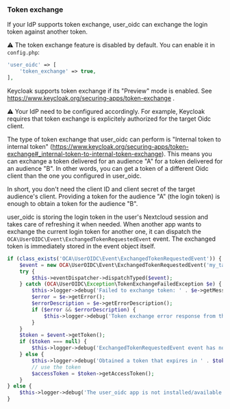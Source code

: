 <!--
  - SPDX-FileCopyrightText: 2024 Nextcloud GmbH and Nextcloud contributors
  - SPDX-License-Identifier: AGPL-3.0-or-later
-->
### Token exchange

If your IdP supports token exchange, user_oidc can exchange the login token against another token.

:warning: The token exchange feature is disabled by default. You can enable it in `config.php`:
``` php
'user_oidc' => [
    'token_exchange' => true,
],
```

Keycloak supports token exchange if its "Preview" mode is enabled. See https://www.keycloak.org/securing-apps/token-exchange .

:warning: Your IdP need to be configured accordingly. For example, Keycloak requires that token exchange is explicitely
authorized for the target Oidc client.

The type of token exchange that user_oidc can perform is "Internal token to internal token"
(https://www.keycloak.org/securing-apps/token-exchange#_internal-token-to-internal-token-exchange).
This means you can exchange a token delivered for an audience "A" for a token delivered for an audience "B".
In other words, you can get a token of a different Oidc client than the one you configured in user_oidc.

In short, you don't need the client ID and client secret of the target audience's client.
Providing a token for the audience "A" (the login token) is enough to obtain a token for the audience "B".

user_oidc is storing the login token in the user's Nextcloud session and takes care of refreshing it when needed.
When another app wants to exchange the current login token for another one,
it can dispatch the `OCA\UserOIDC\Event\ExchangedTokenRequestedEvent` event.
The exchanged token is immediately stored in the event object itself.

```php
if (class_exists('OCA\UserOIDC\Event\ExchangedTokenRequestedEvent')) {
	$event = new OCA\UserOIDC\Event\ExchangedTokenRequestedEvent('my_target_audience');
	try {
		$this->eventDispatcher->dispatchTyped($event);
	} catch (OCA\UserOIDC\Exception\TokenExchangeFailedException $e) {
		$this->logger->debug('Failed to exchange token: ' . $e->getMessage());
		$error = $e->getError();
		$errorDescription = $e->getErrorDescription();
		if ($error && $errorDescription) {
			$this->logger->debug('Token exchange error response from the IdP: ' . $error . ' (' . $errorDescription . ')');
		}
	}
	$token = $event->getToken();
	if ($token === null) {
		$this->logger->debug('ExchangedTokenRequestedEvent event has not been caught by user_oidc');
	} else {
		$this->logger->debug('Obtained a token that expires in ' . $token->getExpiresInFromNow());
		// use the token
		$accessToken = $token->getAccessToken();
	}
} else {
	$this->logger->debug('The user_oidc app is not installed/available');
}
```
